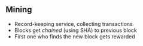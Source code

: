 ## Mining

- Record-keeping service, collecting transactions
- Blocks get _chained_ (using SHA) to previous block
- First one who finds the new block gets rewarded

